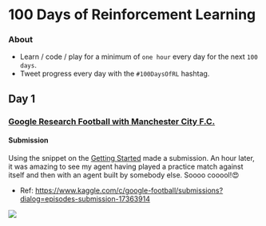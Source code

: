 # 100 Days of Reinforcement Learning


### About
- Learn / code / play for a minimum of `one hour` every day for the next `100 days`.
- Tweet progress every day with the `#100DaysOfRL` hashtag.



## Day 1

### [Google Research Football with Manchester City F.C.](https://www.kaggle.com/c/google-football/)

#### Submission
Using the snippet on the [Getting Started](https://www.kaggle.com/c/google-football/overview/getting-started) made a submission. An hour later, it was amazing to see my agent having played a practice match against itself and then with an agent built by somebody else. Soooo cooool!😍

- Ref: https://www.kaggle.com/c/google-football/submissions?dialog=episodes-submission-17363914

![](static/images/kaggle-google-football-submission-2020-09-29.png)